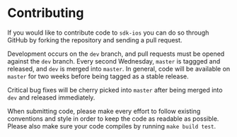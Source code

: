Contributing
============

If you would like to contribute code to `sdk-ios` you can do so through
GitHub by forking the repository and sending a pull request.

Development occurs on the `dev` branch, and pull requests must be opened against
the `dev` branch. Every second Wednesday, `master` is taggged and released, and
`dev` is merged into `master`. In general, code will be available on `master`
for two weeks before being tagged as a stable release.

Critical bug fixes will be cherry picked into `master` after being merged into
`dev` and released immediately.

When submitting code, please make every effort to follow existing conventions
and style in order to keep the code as readable as possible. Please also make
sure your code compiles by running `make build test`.
